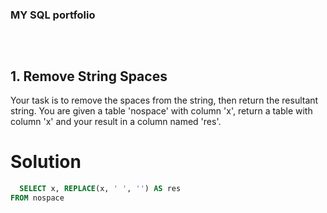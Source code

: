 ### MY SQL portfolio

## <Simple queries>
<br>
  
## **1. Remove String Spaces**
  
  Your task is to remove the spaces from the string, then return the resultant string.
  You are given a table 'nospace' with column 'x', return a table with column 'x' and your result in a column named 'res'.
  
  # **Solution**

```sql
  SELECT x, REPLACE(x, ' ', '') AS res 
FROM nospace
```
</details>
